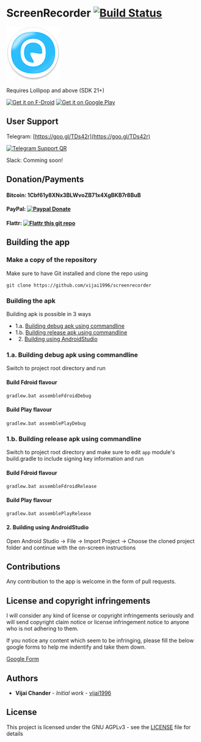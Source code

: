 # ScreenRecorder   [![Build Status](https://travis-ci.org/vijai1996/screenrecorder.svg?branch=master)](https://travis-ci.org/vijai1996/screenrecorder)
![App Icon](ic_launcher-web.png?raw=true "App Icon")

Requires Lollipop and above (SDK 21+)

<a href="https://f-droid.org/packages/com.orpheusdroid.screenrecorder/" target="_blank">
<img src="https://f-droid.org/badge/get-it-on.png" alt="Get it on F-Droid" height="100"/></a>
<a href="https://play.google.com/store/apps/details?id=com.orpheusdroid.screenrecorder" target="_blank">
<img src="https://play.google.com/intl/en_us/badges/images/generic/en-play-badge.png" alt="Get it on Google Play" height="100"/></a>

## User Support
Telegram: [https://goo.gl/TDs42r](https://goo.gl/TDs42r)

[![Telegram Support QR](https://goo.gl/TDs42r.qr "Telegram Support QR")](https://goo.gl/TDs42r.qr)

Slack:    Comming soon!

## Donation/Payments
#### Bitcoin:     1Cbf61y8XNx3BLWvoZB71x4XgBKB7r8BuB
#### PayPal:      [![Paypal Donate](https://www.paypalobjects.com/webstatic/en_US/i/btn/png/gold-pill-paypal-26px.png)](https://paypal.me/vijaichander/5)
#### Flattr:      [![Flattr this git repo](https://button.flattr.com/flattr-badge-large.png)](https://flattr.com/submit/auto?fid=66ngyo&url=https%3A%2F%2Fgithub.com%2Fvijai1996%2Fscreenrecorder)

## Building the app

### Make a copy of the repository

Make sure to have Git installed and clone the repo using

```
git clone https://github.com/vijai1996/screenrecorder
```

### Building the apk
Building apk is possible in 3 ways
* 1.a. [Building debug apk using commandline](https://github.com/vijai1996/screenrecorder#1a-building-debug-apk-using-commandline)
* 1.b. [Building release apk using commandline](https://github.com/vijai1996/screenrecorder#1b-building-release-apk-using-commandline)
* 2.   [Building using AndroidStudio](https://github.com/vijai1996/screenrecorder#2-building-using-androidstudio)

### 1.a. Building debug apk using commandline
Switch to project root directory and run

#### Build Fdroid flavour
```
gradlew.bat assembleFdroidDebug
```

#### Build Play flavour
```
gradlew.bat assemblePlayDebug
```

### 1.b. Building release apk using commandline
Switch to project root directory and make sure to edit `app` module's build.gradle to include signing key information and run

#### Build Fdroid flavour
```
gradlew.bat assembleFdroidRelease
```

#### Build Play flavour
```
gradlew.bat assemblePlayRelease
```

#### 2. Building using AndroidStudio
Open Android Studio -> File -> Import Project -> Choose the cloned project folder and continue with the on-screen instructions

## Contributions
Any contribution to the app is welcome in the form of pull requests.

## License and copyright infringements
I will consider any kind of license or copyright infringements seriously and will send copyright claim notice or license infringement notice to anyone who is not adhering to them.

If you notice any content which seem to be infringing, please fill the below google forms to help me indentify and take them down.

[Google Form](https://goo.gl/forms/ntFKRXflFh2NH1dx1)

## Authors

* **Vijai Chander** - *Initial work* - [vijai1996](https://github.com/vijai1996)

## License

This project is licensed under the GNU AGPLv3 - see the [LICENSE](LICENSE) file for details
